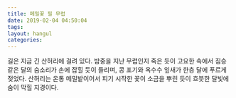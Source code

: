 ```yaml
---
title: 메밀꽃 필 무렵
date: 2019-02-04 04:50:04
tags:
layout: hangul
categories:
---
```

길은 지금 긴 산허리에 걸려 있다. 밤중을 지난 무렵인지 죽은 듯이 고요한 속에서 짐승 같은 달의 숨소리가 손에 잡힐 듯이 들리며, 콩 포기와 옥수수 잎새가 한층 달에 푸르게 젖었다. 산허리는 온통 메밀밭이어서 피기 시작한 꽃이 소금을 뿌린 듯이 흐붓한 달빛에 숨이 막힐 지경이다.
